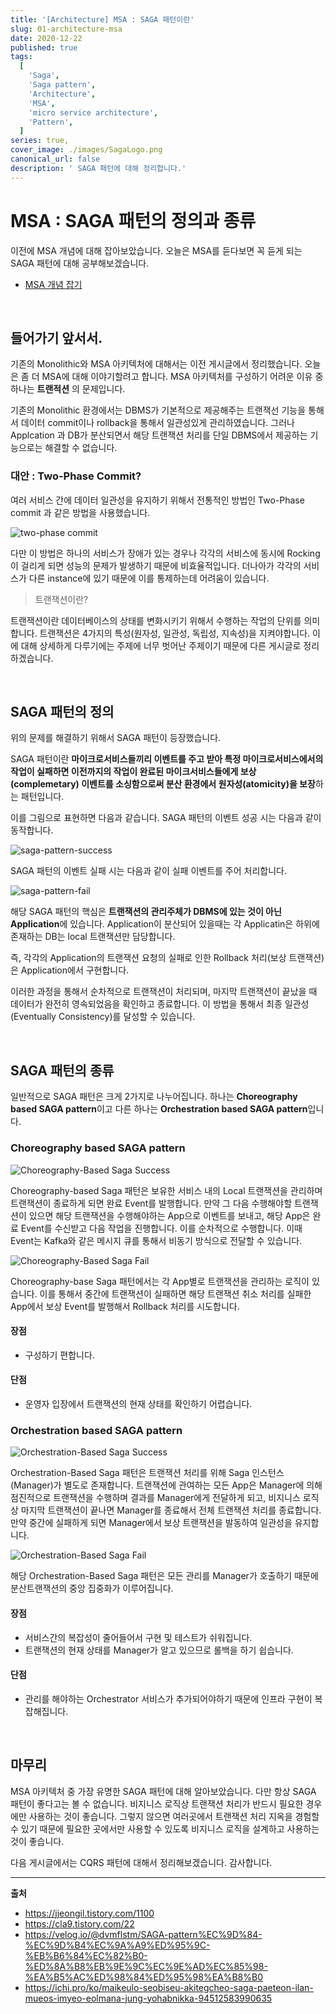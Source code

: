 ```yaml
---
title: '[Architecture] MSA : SAGA 패턴이란'
slug: 01-architecture-msa
date: 2020-12-22
published: true
tags:
  [
    'Saga',
    'Saga pattern',
    'Architecture',
    'MSA',
    'micro service architecture',
    'Pattern',
  ]
series: true,
cover_image: ./images/SagaLogo.png
canonical_url: false
description: ' SAGA 패턴에 대해 정리합니다.'
---
```


# MSA : SAGA 패턴의 정의과 종류

이전에 MSA 개념에 대해 잡아보았습니다. 오늘은 MSA를 듣다보면 꼭 듣게 되는 SAGA 패턴에 대해 공부해보겠습니다.

- [MSA 개념 잡기](https://azderica.github.io/00-architecture-msa/)

<br/>

## 들어가기 앞서서.

기존의 Monolithic와 MSA 아키텍처에 대해서는 이전 게시글에서 정리했습니다. 오늘은 좀 더 MSA에 대해 이야기할려고 합니다. MSA 아키텍처를 구성하기 어려운 이유 중 하나는 **트랜적션** 의 문제입니다.

기존의 Monolithic 환경에서는 DBMS가 기본적으로 제공해주는 트랜잭선 기능을 통해서 데이터 commit이나 rollback을 통해서 일관성있게 관리하였습니다. 그러나 Applcation 과 DB가 분산되면서 해당 트랜잭션 처리를 단일 DBMS에서 제공하는 기능으로는 해결할 수 없습니다.

### 대안 : Two-Phase Commit?

여러 서비스 간에 데이터 일관성을 유지하기 위해서 전통적인 방법인 Two-Phase commit 과 같은 방법을 사용했습니다.

![two-phase commit](https://user-images.githubusercontent.com/42582516/102893652-4f8f0e00-44a5-11eb-9f1a-f4d3508e6c97.png)

다만 이 방법은 하나의 서비스가 장애가 있는 경우나 각각의 서비스에 동시에 Rocking이 걸리게 되면 성능의 문제가 발생하기 때문에 비효율적입니다. 더나아가 각각의 서비스가 다른 instance에 있기 때문에 이를 통제하는데 어려움이 있습니다.

> 트랜잭션이란?

트랜잭션이란 데이터베이스의 상태를 변화시키기 위해서 수행하는 작업의 단위를 의미합니다. 트랜잭션은 4가지의 특성(원자성, 일관성, 독립성, 지속성)을 지켜야합니다. 이에 대해 상세하게 다루기에는 주제에 너무 벗어난 주제이기 때문에 다른 게시글로 정리하겠습니다.

<br/>

## SAGA 패턴의 정의

위의 문제를 해결하기 위해서 SAGA 패턴이 등장했습니다.

SAGA 패턴이란 **마이크로서비스들끼리 이벤트를 주고 받아 특정 마이크로서비스에서의 작업이 실패하면 이전까지의 작업이 완료된 마이크서비스들에게 보상 (complemetary) 이벤트를 소싱함으로써 분산 환경에서 원자성(atomicity)을 보장**하는 패턴입니다.

이를 그림으로 표현하면 다음과 같습니다. SAGA 패턴의 이벤트 성공 시는 다음과 같이 동작합니다.

![saga-pattern-success](https://user-images.githubusercontent.com/42582516/102894284-33d83780-44a6-11eb-9cb0-1c526edd5642.png)

SAGA 패턴의 이벤트 실패 시는 다음과 같이 실패 이벤트를 주어 처리합니다.

![saga-pattern-fail](https://user-images.githubusercontent.com/42582516/102894291-35a1fb00-44a6-11eb-93bf-2371f322c99c.png)

해당 SAGA 패턴의 핵심은 **트랜잭션의 관리주체가 DBMS에 있는 것이 아닌 Application**에 있습니다. Application이 분산되어 있을때는 각 Applicatin은 하위에 존재하는 DB는 local 트랜잭션만 담당합니다.

즉, 각각의 Application의 트랜잭션 요청의 실패로 인한 Rollback 처리(보상 트랜잭션)은 Application에서 구현합니다.

이러한 과정을 통해서 순차적으로 트랜잭션이 처리되며, 마지막 트랜잭션이 끝났을 때 데이터가 완전히 영속되었음을 확인하고 종료합니다. 이 방법을 통해서 최종 일관성(Eventually Consistency)를 달성할 수 있습니다.

<br/>

## SAGA 패턴의 종류

일반적으로 SAGA 패턴은 크게 2가지로 나누어집니다. 하나는 **Choreography based SAGA pattern**이고 다른 하나는 **Orchestration based SAGA pattern**입니다.

### Choreography based SAGA pattern

![Choreography-Based Saga Success](https://user-images.githubusercontent.com/42582516/102895303-ccbb8280-44a7-11eb-8b80-8b87630db5f5.png)

Choreography-based Saga 패턴은 보유한 서비스 내의 Local 트랜잭션을 관리하며 트랜잭션이 종료하게 되면 완료 Event를 발행합니다. 만약 그 다음 수행해야할 트랜잭션이 있으면 해당 트랜잭션을 수행해야하는 App으로 이벤트를 보내고, 해당 App은 완료 Event를 수신받고 다음 작업을 진행합니다. 이를 순차적으로 수행합니다. 이때 Event는 Kafka와 같은 메시지 큐를 통해서 비동기 방식으로 전달할 수 있습니다.

![Choreography-Based Saga Fail](https://user-images.githubusercontent.com/42582516/102895310-cf1ddc80-44a7-11eb-9941-de72656dd3a8.png)

Choreography-base Saga 패턴에서는 각 App별로 트랜잭션을 관리하는 로직이 있습니다. 이를 통해서 중간에 트랜잭션이 실패하면 해당 트랜잭션 취소 처리를 실패한 App에서 보상 Event를 발행해서 Rollback 처리를 시도합니다.

#### 장점

- 구성하기 편합니다.

#### 단점

- 운영자 입장에서 트랜잭션의 현재 상태를 확인하기 어렵습니다.

### Orchestration based SAGA pattern

![Orchestration-Based Saga Success](https://user-images.githubusercontent.com/42582516/102895290-c927fb80-44a7-11eb-88ee-8f08ec4b2c21.png)

Orchestration-Based Saga 패턴은 트랜잭션 처리를 위해 Saga 인스턴스(Manager)가 별도로 존재합니다. 트랜잭션에 관여하는 모든 App은 Manager에 의해 점진적으로 트랜잭션을 수행하며 결과를 Manager에게 전달하게 되고, 비지니스 로직상 마지막 트랜잭션이 끝나면 Manager를 종료해서 전체 트랜잭션 처리를 종료합니다. 만약 중간에 실패하게 되면 Manager에서 보상 트랜잭션을 발동하여 일관성을 유지합니다.

![Orchestration-Based Saga Fail](https://user-images.githubusercontent.com/42582516/102895323-d47b2700-44a7-11eb-9bc1-2c46cf517c06.png)

해당 Orchestration-Based Saga 패턴은 모든 관리를 Manager가 호출하기 때문에 분산트랜잭션의 중앙 집중화가 이루어집니다.

#### 장점

- 서비스간의 복잡성이 줄어들어서 구현 및 테스트가 쉬워집니다.
- 트랜잭션의 현재 상태를 Manager가 알고 있으므로 롤백을 하기 쉽습니다.

#### 단점

- 관리를 해야하는 Orchestrator 서비스가 추가되어야하기 때문에 인프라 구현이 복잡해집니다.

<br/>

## 마무리

MSA 아키텍처 중 가장 유명한 SAGA 패턴에 대해 알아보았습니다. 다만 항상 SAGA 패턴이 좋다고는 볼 수 없습니다. 비지니스 로직상 트랜잭션 처리가 반드시 필요한 경우에만 사용하는 것이 좋습니다. 그렇지 않으면 여러곳에서 트랜잭션 처리 지옥을 경험할 수 있기 때문에 필요한 곳에서만 사용할 수 있도록 비지니스 로직을 설계하고 사용하는 것이 좋습니다.

다음 게시글에서는 CQRS 패턴에 대해서 정리해보겠습니다. 감사합니다.

---

**출처**

- https://jjeongil.tistory.com/1100
- https://cla9.tistory.com/22
- https://velog.io/@dvmflstm/SAGA-pattern%EC%9D%84-%EC%9D%B4%EC%9A%A9%ED%95%9C-%EB%B6%84%EC%82%B0-%ED%8A%B8%EB%9E%9C%EC%9E%AD%EC%85%98-%EA%B5%AC%ED%98%84%ED%95%98%EA%B8%B0
- https://ichi.pro/ko/maikeulo-seobiseu-akitegcheo-saga-paeteon-ilan-mueos-imyeo-eolmana-jung-yohabnikka-94512583990635
